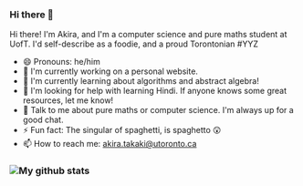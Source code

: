 ### Hi there 👋

Hi there! I'm Akira, and I'm a computer science and pure maths student at UofT. 
I'd self-describe as a foodie, and a proud Torontonian #YYZ

* 😄 Pronouns: he/him
* 🔭 I'm currently working on a personal website.
* 🌱 I'm currently learning about algorithms and abstract algebra!
* 🤔 I'm looking for help with learning Hindi. If anyone knows some great resources, let me know!
* 💬 Talk to me about pure maths or computer science. I'm always up for a good chat.
* ⚡ Fun fact: The singular of spaghetti, is spaghetto 😲
* 📫 How to reach me: akira.takaki@utoronto.ca

### ![My github stats](https://github-readme-stats.vercel.app/api?username=CometWhoosh)
